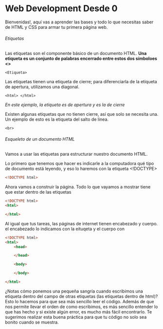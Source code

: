 # Web Development Desde 0
Bienvenidas!, aquí vas a aprender las bases y todo lo que necesitas saber de HTML y CSS para armar tu primera página web.

###### Etiquetas
Las etiquetas son el componente básico de un documento HTML.
**Una etiqueta es un conjunto de palabras encerrado entre estos dos símboloes <>**
```
<Etiqueta>
```
Las etiquetas tienen una etiqueta de cierre; para diferenciarla de la etiqueta de apertura, utilizamos una diagonal.
```
<html> </html>
```
*En este ejemplo, la etiqueta <html> es de apertura y </html> es la de cierre*

Existen algunas etiquetas que no tienen cierre, así que solo se necesita una. Un ejemplo de esto es la etiqueta del salto de linea. 
```
<br> 
```
###### Esqueleto de un documento HTML
Vamos a usar las etiquetas para estructurar nuestro documento HTML.

Lo primero que tenemos que hacer es indicarle a la computadora qué tipo de documento está leyendo, y eso lo haremos con la etiqueta <!DOCTYPE> 
```html
<!DOCTYPE html>
```
Ahora vamos a construir la página. Todo lo que vayamos a mostrar tiene que estar dentro de las etiquetas <html>

```html
<!DOCTYPE html>
<html>

</html>
```
Al igual que tus tareas, las páginas de internet tienen encabezado y cuerpo. el encabezado lo indicamos con la eituqeta <head> y el cuerpo con <body> 
```html
<!DOCTYPE html>
<html>
    <head>

    </head>

    <body>

    </body>

</html>
```
¿Notas cómo ponemos una pequeña sangría cuando escribimos una etiqueta dentro del campo de otras etiquetas (las etiquetas dentro de html)?
Esto lo hacemos para que sea más sencillo leer el código. Además de que nos permite llevar el orden de como escribimos, es más sencillo entender lo que has hecho y si existe algún error, es mucho más fácil encontrarlo. Te sugerimos realizar esta buena práctica para que tu código no solo sea bonito cuando se muestra.

